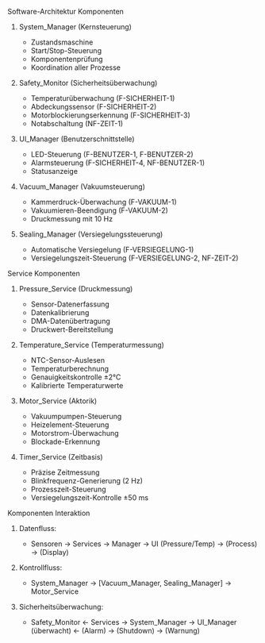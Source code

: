 Software-Architektur Komponenten

1. System_Manager (Kernsteuerung)
   - Zustandsmaschine
   - Start/Stop-Steuerung
   - Komponentenprüfung
   - Koordination aller Prozesse

2. Safety_Monitor (Sicherheitsüberwachung)
   - Temperaturüberwachung (F-SICHERHEIT-1)
   - Abdeckungssensor (F-SICHERHEIT-2)
   - Motorblockierungserkennung (F-SICHERHEIT-3)
   - Notabschaltung (NF-ZEIT-1)

3. UI_Manager (Benutzerschnittstelle)
   - LED-Steuerung (F-BENUTZER-1, F-BENUTZER-2)
   - Alarmsteuerung (F-SICHERHEIT-4, NF-BENUTZER-1)
   - Statusanzeige

4. Vacuum_Manager (Vakuumsteuerung)
   - Kammerdruck-Überwachung (F-VAKUUM-1)
   - Vakuumieren-Beendigung (F-VAKUUM-2)
   - Druckmessung mit 10 Hz

5. Sealing_Manager (Versiegelungssteuerung)
   - Automatische Versiegelung (F-VERSIEGELUNG-1)
   - Versiegelungszeit-Steuerung (F-VERSIEGELUNG-2, NF-ZEIT-2)



Service Komponenten

1. Pressure_Service (Druckmessung)
   - Sensor-Datenerfassung
   - Datenkalibrierung
   - DMA-Datenübertragung
   - Druckwert-Bereitstellung

2. Temperature_Service (Temperaturmessung)
   - NTC-Sensor-Auslesen
   - Temperaturberechnung
   - Genauigkeitskontrolle ±2°C
   - Kalibrierte Temperaturwerte

3. Motor_Service (Aktorik)
   - Vakuumpumpen-Steuerung
   - Heizelement-Steuerung
   - Motorstrom-Überwachung
   - Blockade-Erkennung

4. Timer_Service (Zeitbasis)
   - Präzise Zeitmessung
   - Blinkfrequenz-Generierung (2 Hz)
   - Prozesszeit-Steuerung
   - Versiegelungszeit-Kontrolle ±50 ms


Komponenten Interaktion
1. Datenfluss:
   - Sensoren → Services → Manager → UI
      (Pressure/Temp) → (Process) → (Display)

2. Kontrollfluss:
   - System_Manager → [Vacuum_Manager, Sealing_Manager] → Motor_Service

3. Sicherheitsüberwachung:
   - Safety_Monitor ← Services → System_Manager → UI_Manager
      (überwacht)  ←  (Alarm)   →  (Shutdown)   →   (Warnung)